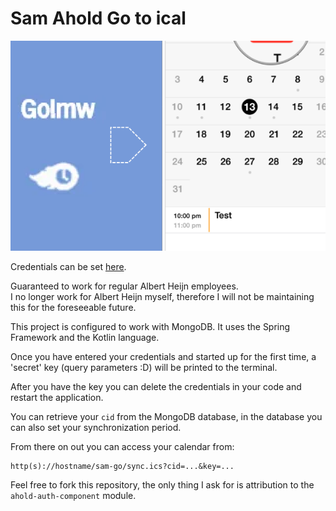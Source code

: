 # Sam Ahold Go to ical
![header image](/.github/go_to_ical.png)

Credentials can be set [here](https://github.com/jord1e/sam_ahold_go_to_ical/blob/master/spring-component/src/main/kotlin/nl/jordie24/samics/SamIcsApplication.kt#L47).

Guaranteed to work for regular Albert Heijn employees.  
I no longer work for Albert Heijn myself, therefore I will not be maintaining this for the foreseeable future.

This project is configured to work with MongoDB. It uses the Spring Framework and the Kotlin language.

Once you have entered your credentials and started up for the first time, a 'secret' key (query parameters :D) will be printed to the terminal.

After you have the key you can delete the credentials in your code and restart the application.

You can retrieve your `cid` from the MongoDB database, in the database you can also set your synchronization period.

From there on out you can access your calendar from:
```
http(s)://hostname/sam-go/sync.ics?cid=...&key=...
```

Feel free to fork this repository, the only thing I ask for is attribution to the `ahold-auth-component` module. 
